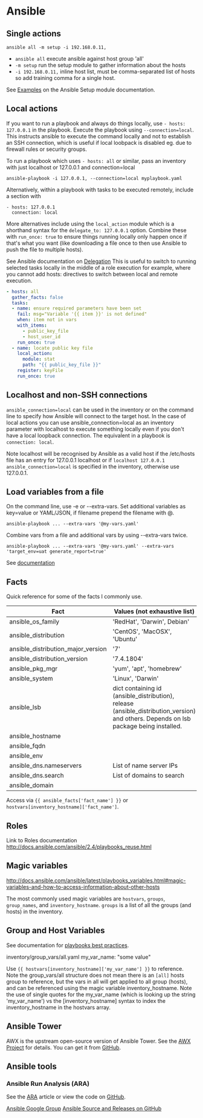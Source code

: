 # Ansible

## Single actions

    ansible all -m setup -i 192.168.0.11,
    
* `ansible all` execute ansible against host group 'all'    
* `-m setup` run the setup module to gather information about the hosts
* `-i 192.168.0.11,` inline host list, must be comma-separated list of hosts so add training comma for a single host.

See [Examples](https://docs.ansible.com/ansible/latest/modules/setup_module.html#examples) on the Ansible Setup module documentation.

## Local actions

If you want to run a playbook and always do things locally, use `- hosts: 127.0.0.1` in the playbook. Execute the playbook using `--connection=local`. This instructs ansible to execute the command locally and not to establish an SSH connection, which is useful if local loobpack is disabled eg. due to firewall rules or security groups. 

To run a playbook which uses `- hosts: all` or similar, pass an inventory with just localhost or 127.0.0.1 and connection=local

    ansible-playbook -i 127.0.0.1, --connection=local myplaybook.yaml

Alternatively, within a playbook with tasks to be executed remotely, include a section with 

    - hosts: 127.0.0.1
      connection: local

More alternatives include using the `local_action` module which is a shorthand syntax for  the `delegate_to: 127.0.0.1` option. Combine these with `run_once: true` to ensure things running locally only happen once if that's what you want (like downloading a file once to then use Ansible to push the file to multiple hosts). 

See Ansible documentation on [Delegation](https://docs.ansible.com/ansible/latest/user_guide/playbooks_delegation.html#delegation) This is useful to switch to running selected tasks locally in the middle of a role execution for example, where you cannot add hosts: directives to switch between local and remote execution.

```yaml
- hosts: all
  gather_facts: false
  tasks:
  - name: ensure required parameters have been set
    fail: msg="Variable '{{ item }}' is not defined"
    when: item not in vars
    with_items:
      - public_key_file
      - host_user_id
    run_once: true
  - name: locate public key file
    local_action:
      module: stat
      path: "{{ public_key_file }}"
    register: keyFile
    run_once: true
```

## Localhost and non-SSH connections
`ansible_connection=local` can be used in the inventory or on the command line to specify how Ansible will connect to the target host. In the case of local actions you can use ansible_connection=local as an inventory parameter with localhost to execute something locally even if you don't have a local loopback connection. The equivalent in a playbook is `connection: local`.

Note localhost will be recognised by Ansible as a valid host if the /etc/hosts file has an entry for 127.0.0.1 localhost or if `localhost 127.0.0.1 ansible_connection=local` is specified in the inventory, otherwise use 127.0.0.1.

## Load variables from a file
On the command line, use -e or --extra-vars. Set additional variables as key=value or YAML/JSON, if filename prepend the filename with @.

    ansible-playbook ... --extra-vars '@my-vars.yaml'

Combine vars from a file and additional vars by using --extra-vars twice.

    ansible-playbook ... --extra-vars '@my-vars.yaml' --extra-vars 'target_env=uat generate_report=true'

See [documentation](https://docs.ansible.com/ansible/2.4/ansible-playbook.html#cmdoption-ansible-playbook-e)

## Facts
Quick reference for some of the facts I commonly use.

| Fact | Values (not exhaustive list) | 
|------|--------|
| ansible_os_family | 'RedHat', 'Darwin', Debian' |
| ansible_distribution | 'CentOS', 'MacOSX', 'Ubuntu' |
| ansible_distribution_major_version | '7' |
| ansible_distribution_version | '7.4.1804' |
| ansible_pkg_mgr | 'yum', 'apt', 'homebrew' |
| ansible_system | 'Linux', 'Darwin' |
| ansible_lsb | dict containing id (ansible_distribution), release (ansible_distribution_version) and others. Depends on lsb package being installed. |
| ansible_hostname | |
| ansible_fqdn | |
|ansible_env | |
| ansible_dns.nameservers | List of name server IPs |
| ansible_dns.search | List of domains to search |
| ansible_domain |  | 

Access via `{{ ansible_facts['fact_name'] }}` or `hostvars[inventory_hostname]['fact_name']`.
## Roles

Link to Roles documentation
http://docs.ansible.com/ansible/2.4/playbooks_reuse.html

## Magic variables

http://docs.ansible.com/ansible/latest/playbooks_variables.html#magic-variables-and-how-to-access-information-about-other-hosts

The most commonly used magic variables are `hostvars`, `groups`, `group_names`, and `inventory_hostname`. `groups` is a list of all the groups (and hosts) in the inventory.

## Group and Host Variables

See documentation for [playbooks best practices](http://docs.ansible.com/ansible/latest/playbooks_best_practices.html#group-and-host-variables).

inventory/group_vars/all.yaml
my_var_name: "some value"

Use `{{ hostvars[inventory_hostname]['my_var_name'] }}` to reference. Note the group_vars/all structure does not mean there is an `[all]` hosts group to reference, but the vars in all will get applied to all group (hosts), and can be referenced using the magic variable inventory_hostname. Note the use of single quotes for the my_var_name (which is looking up the string 'my_var_name') vs the [inventory_hostname] syntax to index the inventory_hostname in the hostvars array. 

## Ansible Tower
AWX is the upstream open-source version of Ansible Tower. See the [AWX Project](https://www.ansible.com/products/awx-project) for details. You can get it from [GitHub](https://github.com/ansible/awx).

## Ansible tools

### Ansible Run Analysis (ARA)
See the [ARA](https://dzone.com/articles/ansible-run-analysis) article or view the code on [GitHub](https://github.com/openstack/ara).

[Ansible Google Group](https://groups.google.com/forum/#!forum/ansible-project)
[Ansible Source and Releases on GitHub](https://github.com/ansible/ansible/releases)

